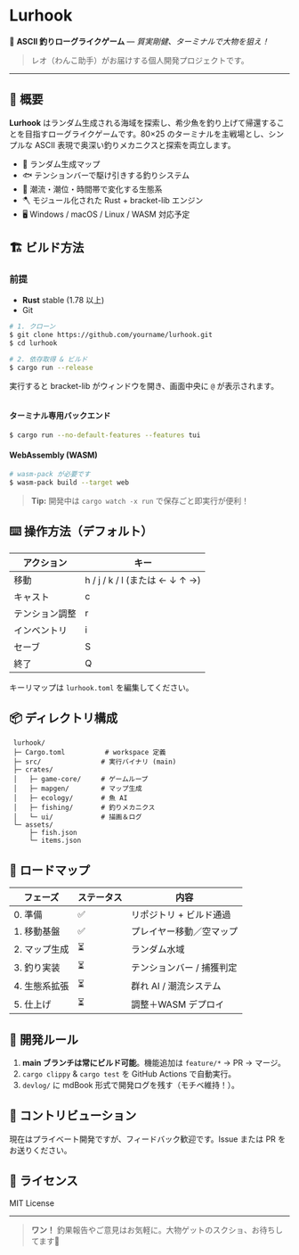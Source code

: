 # Lurhook

🐾 **ASCII 釣りローグライクゲーム** — *質実剛健、ターミナルで大物を狙え！*

> レオ（わんこ助手）がお届けする個人開発プロジェクトです。

---

## 🎣 概要

**Lurhook** はランダム生成される海域を探索し、希少魚を釣り上げて帰還することを目指すローグライクゲームです。80×25 のターミナルを主戦場とし、シンプルな ASCII 表現で奥深い釣りメカニクスと探索を両立します。

* 👾 ランダム生成マップ
* 🐟 テンションバーで駆け引きする釣りシステム
* 🌊 潮流・潮位・時間帯で変化する生態系
* 🪓 モジュール化された Rust + bracket-lib エンジン
* 🖥️ Windows / macOS / Linux / WASM 対応予定

## 🏗️ ビルド方法

### 前提

* **Rust** stable (1.78 以上)
* Git

```bash
# 1. クローン
$ git clone https://github.com/yourname/lurhook.git
$ cd lurhook

# 2. 依存取得 & ビルド
$ cargo run --release
```

実行すると bracket-lib がウィンドウを開き、画面中央に `@` が表示されます。

```
```

#### ターミナル専用バックエンド

```bash
$ cargo run --no-default-features --features tui
```

#### WebAssembly (WASM)

```bash
# wasm-pack が必要です
$ wasm-pack build --target web
```

> **Tip:** 開発中は `cargo watch -x run` で保存ごと即実行が便利！

## ⌨️ 操作方法（デフォルト）

| アクション   | キー                          |
| ------- | --------------------------- |
| 移動      | h / j / k / l (または ← ↓ ↑ →) |
| キャスト    | c                           |
| テンション調整 | r                           |
| インベントリ  | i                           |
| セーブ     | S                           |
| 終了      | Q                           |

キーリマップは `lurhook.toml` を編集してください。

## 📦 ディレクトリ構成

```
 lurhook/
 ├─ Cargo.toml          # workspace 定義
 ├─ src/               # 実行バイナリ (main)
 ├─ crates/
 │   ├─ game-core/     # ゲームループ
 │   ├─ mapgen/        # マップ生成
 │   ├─ ecology/       # 魚 AI
 │   ├─ fishing/       # 釣りメカニクス
 │   └─ ui/            # 描画＆ログ
 └─ assets/
     ├─ fish.json
     └─ items.json
```

## 🚧 ロードマップ

| フェーズ     | ステータス  | 内容             |
| -------- | ------ | -------------- |
| 0. 準備    | ✅      | リポジトリ + ビルド通過  |
| 1. 移動基盤  | ✅      | プレイヤー移動／空マップ   |
| 2. マップ生成 | ⏳      | ランダム水域         |
| 3. 釣り実装  | ⏳      | テンションバー / 捕獲判定 |
| 4. 生態系拡張 | ⏳      | 群れ AI / 潮流システム |
| 5. 仕上げ   | ⏳      | 調整＋WASM デプロイ   |

## 📝 開発ルール

1. **main ブランチは常にビルド可能**。機能追加は `feature/*` → PR → マージ。
2. `cargo clippy` & `cargo test` を GitHub Actions で自動実行。
3. `devlog/` に mdBook 形式で開発ログを残す（モチベ維持！）。

## 🤝 コントリビューション

現在はプライベート開発ですが、フィードバック歓迎です。Issue または PR をお送りください。

## 📜 ライセンス

MIT License

---

> **ワン！** 釣果報告やご意見はお気軽に。大物ゲットのスクショ、お待ちしてます🐾
